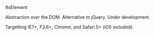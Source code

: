 #sElement

Abstraction over the DOM. Alternative to jQuery. Under development.

Targetting IE7+, F3.6+, Chrome, and Safari 5+ (iOS included).
